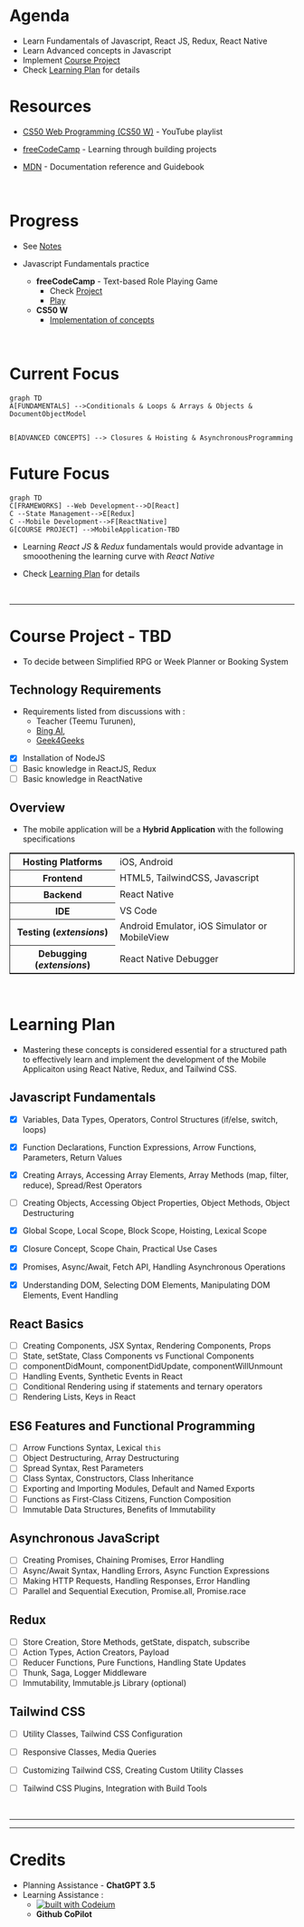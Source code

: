 # Agenda
 - Learn Fundamentals of Javascript, React JS, Redux, React Native
 - Learn Advanced concepts in Javascript
 - Implement [Course Project](#course-project---tbd)
 - Check [Learning Plan](#learning-plan) for details

# Resources
- [CS50 Web Programming (CS50 W)](https://youtube.com/playlist?list=PLhQjrBD2T380xvFSUmToMMzERZ3qB5Ueu&si=fESzUI9mLIPKQBlQ) - YouTube playlist
- [freeCodeCamp](https://www.freecodecamp.org/learn/javascript-algorithms-and-data-structures-v8/) - Learning through building projects

- [MDN](https://developer.mozilla.org/en-US/docs/Web/JavaScript) - Documentation reference and Guidebook

<br>

# Progress
- See [Notes](NOTES.md)

- Javascript Fundamentals practice 
    - **freeCodeCamp** - Text-based Role Playing Game
        - Check [Project](https://github.com/prak112/DevSchool-Javascript/tree/text-rpg)
        - [Play](https://prak112.github.io/DevSchool-Javascript/)
    - **CS50 W** 
        - [Implementation of concepts](https://github.com/prak112/cs50-webdev/tree/main/javascript)


<br>

# Current Focus
```mermaid
graph TD
A[FUNDAMENTALS] -->Conditionals & Loops & Arrays & Objects & DocumentObjectModel


B[ADVANCED CONCEPTS] --> Closures & Hoisting & AsynchronousProgramming
```

# Future Focus
```mermaid
graph TD
C[FRAMEWORKS] --Web Development-->D[React]
C --State Management-->E[Redux]
C --Mobile Development-->F[ReactNative]
G[COURSE PROJECT] -->MobileApplication-TBD
```
- Learning *React JS* & *Redux* fundamentals would provide advantage in smooothening the learning curve with *React Native*

 - Check [Learning Plan](#learning-plan) for details


<br>
<hr>

# Course Project - TBD
- To decide between Simplified RPG or Week Planner or Booking System

## Technology Requirements
- Requirements listed from discussions with :
    -   Teacher (Teemu Turunen), 
    -   [Bing AI](https://sl.bing.net/dEhXls9KsqO), 
    -   [Geek4Geeks](https://www.geeksforgeeks.org/introduction-react-native/?ref=lbp)

- [X] Installation of NodeJS
- [ ] Basic knowledge in ReactJS, Redux
- [ ] Basic knowledge in ReactNative

## Overview
- The mobile application will be a **Hybrid Application** with the following specifications 

<table style="border: 1px solid; border-collapse: collapse;">
    <tr>
        <th>Hosting Platforms</th>
        <td>iOS, Android</td>
    </tr>
    <tr>
        <th>Frontend</th>
        <td>HTML5, TailwindCSS, Javascript</td>
    </tr>
    <tr>
        <th>Backend</th>
        <td>React Native</td>
    <tr>
    <tr>
        <th>IDE</th>
        <td>VS Code</td>
    </tr>
    <tr>
        <th>Testing (<i>extensions</i>)</th>
        <td>Android Emulator, iOS Simulator or MobileView</td>
    </tr>
    <tr>
        <th>Debugging (<i>extensions</i>)</th>
        <td>React Native Debugger</td>
    </tr>
</table>

<br>


# Learning Plan
- Mastering these concepts is considered essential for a structured path to effectively learn and implement the development of the Mobile Applicaiton using React Native, Redux, and Tailwind CSS.


## Javascript Fundamentals
- [X] Variables, Data Types, Operators, Control Structures (if/else, switch, loops)
- [X] Function Declarations, Function Expressions, Arrow Functions, Parameters, Return Values
- [X] Creating Arrays, Accessing Array Elements, Array Methods (map, filter, reduce), Spread/Rest Operators
- [ ] Creating Objects, Accessing Object Properties, Object Methods, Object Destructuring
- [X] Global Scope, Local Scope, Block Scope, Hoisting, Lexical Scope
- [X] Closure Concept, Scope Chain, Practical Use Cases
- [X] Promises, Async/Await, Fetch API, Handling Asynchronous Operations
- [X] Understanding DOM, Selecting DOM Elements, Manipulating DOM Elements, Event Handling


## React Basics
- [ ] Creating Components, JSX Syntax, Rendering Components, Props
- [ ] State, setState, Class Components vs Functional Components
- [ ] componentDidMount, componentDidUpdate, componentWillUnmount
- [ ] Handling Events, Synthetic Events in React
- [ ] Conditional Rendering using if statements and ternary operators
- [ ] Rendering Lists, Keys in React

## ES6 Features and Functional Programming
- [ ] Arrow Functions Syntax, Lexical `this`
- [ ] Object Destructuring, Array Destructuring
- [ ] Spread Syntax, Rest Parameters
- [ ] Class Syntax, Constructors, Class Inheritance
- [ ] Exporting and Importing Modules, Default and Named Exports
- [ ] Functions as First-Class Citizens, Function Composition
- [ ] Immutable Data Structures, Benefits of Immutability

## Asynchronous JavaScript
- [ ] Creating Promises, Chaining Promises, Error Handling
- [ ] Async/Await Syntax, Handling Errors, Async Function Expressions
- [ ] Making HTTP Requests, Handling Responses, Error Handling
- [ ] Parallel and Sequential Execution, Promise.all, Promise.race

## Redux
- [ ] Store Creation, Store Methods, getState, dispatch, subscribe
- [ ] Action Types, Action Creators, Payload
- [ ] Reducer Functions, Pure Functions, Handling State Updates
- [ ] Thunk, Saga, Logger Middleware
- [ ] Immutability, Immutable.js Library (optional)

## Tailwind CSS	
- [ ] Utility Classes, Tailwind CSS Configuration
- [ ] Responsive Classes, Media Queries
- [ ] Customizing Tailwind CSS, Creating Custom Utility Classes
- [ ] Tailwind CSS Plugins, Integration with Build Tools



<br>
<hr><hr>


# Credits
- Planning Assistance  - **ChatGPT 3.5**
- Learning Assistance :
    - [![built with Codeium](https://codeium.com/badges/main)](https://codeium.com)
    - **Github CoPilot**